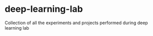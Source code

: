 # deep-learning-lab
Collection of all the experiments and projects performed during deep learning lab
